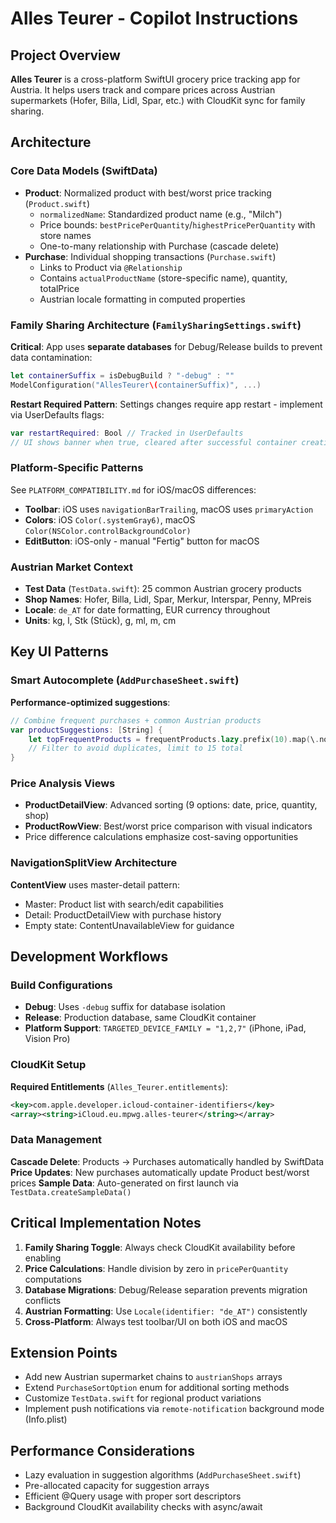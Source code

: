 # Alles Teurer - Copilot Instructions

## Project Overview

**Alles Teurer** is a cross-platform SwiftUI grocery price tracking app for Austria. It helps users track and compare prices across Austrian supermarkets (Hofer, Billa, Lidl, Spar, etc.) with CloudKit sync for family sharing.

## Architecture

### Core Data Models (SwiftData)

- **Product**: Normalized product with best/worst price tracking (`Product.swift`)
  - `normalizedName`: Standardized product name (e.g., "Milch")
  - Price bounds: `bestPricePerQuantity`/`highestPricePerQuantity` with store names
  - One-to-many relationship with Purchase (cascade delete)
- **Purchase**: Individual shopping transactions (`Purchase.swift`)
  - Links to Product via `@Relationship`
  - Contains `actualProductName` (store-specific name), quantity, totalPrice
  - Austrian locale formatting in computed properties

### Family Sharing Architecture (`FamilySharingSettings.swift`)

**Critical**: App uses **separate databases** for Debug/Release builds to prevent data contamination:

```swift
let containerSuffix = isDebugBuild ? "-debug" : ""
ModelConfiguration("AllesTeurer\(containerSuffix)", ...)
```

**Restart Required Pattern**: Settings changes require app restart - implement via UserDefaults flags:

```swift
var restartRequired: Bool // Tracked in UserDefaults
// UI shows banner when true, cleared after successful container creation
```

### Platform-Specific Patterns

See `PLATFORM_COMPATIBILITY.md` for iOS/macOS differences:

- **Toolbar**: iOS uses `navigationBarTrailing`, macOS uses `primaryAction`
- **Colors**: iOS `Color(.systemGray6)`, macOS `Color(NSColor.controlBackgroundColor)`
- **EditButton**: iOS-only - manual "Fertig" button for macOS

### Austrian Market Context

- **Test Data** (`TestData.swift`): 25 common Austrian grocery products
- **Shop Names**: Hofer, Billa, Lidl, Spar, Merkur, Interspar, Penny, MPreis
- **Locale**: `de_AT` for date formatting, EUR currency throughout
- **Units**: kg, l, Stk (Stück), g, ml, m, cm

## Key UI Patterns

### Smart Autocomplete (`AddPurchaseSheet.swift`)

**Performance-optimized suggestions**:

```swift
// Combine frequent purchases + common Austrian products
var productSuggestions: [String] {
    let topFrequentProducts = frequentProducts.lazy.prefix(10).map(\.normalizedName)
    // Filter to avoid duplicates, limit to 15 total
}
```

### Price Analysis Views

- **ProductDetailView**: Advanced sorting (9 options: date, price, quantity, shop)
- **ProductRowView**: Best/worst price comparison with visual indicators
- Price difference calculations emphasize cost-saving opportunities

### NavigationSplitView Architecture

**ContentView** uses master-detail pattern:

- Master: Product list with search/edit capabilities
- Detail: ProductDetailView with purchase history
- Empty state: ContentUnavailableView for guidance

## Development Workflows

### Build Configurations

- **Debug**: Uses `-debug` suffix for database isolation
- **Release**: Production database, same CloudKit container
- **Platform Support**: `TARGETED_DEVICE_FAMILY = "1,2,7"` (iPhone, iPad, Vision Pro)

### CloudKit Setup

**Required Entitlements** (`Alles_Teurer.entitlements`):

```xml
<key>com.apple.developer.icloud-container-identifiers</key>
<array><string>iCloud.eu.mpwg.alles-teurer</string></array>
```

### Data Management

**Cascade Delete**: Products → Purchases automatically handled by SwiftData
**Price Updates**: New purchases automatically update Product best/worst prices
**Sample Data**: Auto-generated on first launch via `TestData.createSampleData()`

## Critical Implementation Notes

1. **Family Sharing Toggle**: Always check CloudKit availability before enabling
2. **Price Calculations**: Handle division by zero in `pricePerQuantity` computations
3. **Database Migrations**: Debug/Release separation prevents migration conflicts
4. **Austrian Formatting**: Use `Locale(identifier: "de_AT")` consistently
5. **Cross-Platform**: Always test toolbar/UI on both iOS and macOS

## Extension Points

- Add new Austrian supermarket chains to `austrianShops` arrays
- Extend `PurchaseSortOption` enum for additional sorting methods
- Customize `TestData.swift` for regional product variations
- Implement push notifications via `remote-notification` background mode (Info.plist)

## Performance Considerations

- Lazy evaluation in suggestion algorithms (`AddPurchaseSheet.swift`)
- Pre-allocated capacity for suggestion arrays
- Efficient @Query usage with proper sort descriptors
- Background CloudKit availability checks with async/await
